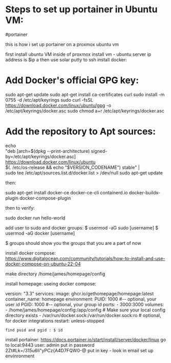 # Steps to set up portainer in Ubuntu VM:

#portainer 

this is how i set up portainer on a proxmox ubuntu vm

first install ubuntu VM inside of proxmox 
install vm - ubuntu server
ip address is $ip a
then use solar putty to ssh 
install docker:          

# Add Docker's official GPG key:
sudo apt-get update
sudo apt-get install ca-certificates curl
sudo install -m 0755 -d /etc/apt/keyrings
sudo curl -fsSL https://download.docker.com/linux/ubuntu/gpg -o /etc/apt/keyrings/docker.asc
sudo chmod a+r /etc/apt/keyrings/docker.asc

# Add the repository to Apt sources:
echo \
  "deb [arch=$(dpkg --print-architecture) signed-by=/etc/apt/keyrings/docker.asc] https://download.docker.com/linux/ubuntu \
  $(. /etc/os-release && echo "$VERSION_CODENAME") stable" | \
  sudo tee /etc/apt/sources.list.d/docker.list > /dev/null
sudo apt-get update

then:

sudo apt-get install docker-ce docker-ce-cli containerd.io docker-buildx-plugin docker-compose-plugin

then to verify: 

sudo docker run hello-world

add user to sudo and docker groups:
$ usermod -aG sudo [username]
$ usermod -aG docker [username]

$ groups
should show you the groups that you are a part of now

install docker compose: https://www.digitalocean.com/community/tutorials/how-to-install-and-use-docker-compose-on-ubuntu-22-04 

make directory /home/james/homepage/config


install homepage:
useing docker compose:

version: "3.3"
services:
    image: ghcr.io/gethomepage/homepage:latest
    container_name: homepage
    environment:
      PUID: 1000 #-- optional, your user id
      PGID: 1000 #-- optional, your group id
    ports:
      - 3000:3000
    volumes:
      - /home/james/homepage/config:/app/config # Make sure your local config directory exists
      - /var/run/docker.sock:/var/run/docker.sock:ro # optional, for docker integrations
    restart: unless-stopped


    find puid and pgid : $ id


install portainer: https://docs.portainer.io/start/install/server/docker/linux 
go to local:9443
user: admin
put in password 2Zt#Lk=/315u6li"yPCz{A4D7FQW0\-@
put in key - look in email
set up envinronment
